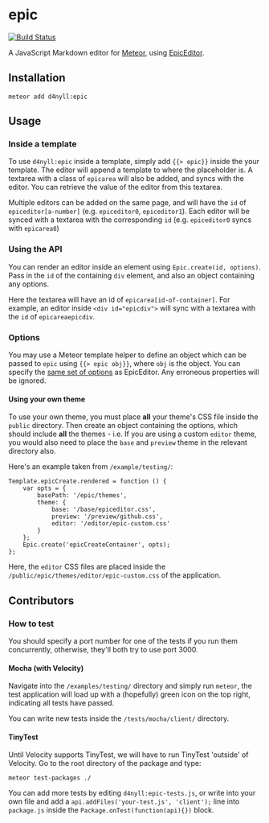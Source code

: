# epic

[![Build Status](https://travis-ci.org/d4nyll/epic.svg?branch=master)](https://travis-ci.org/d4nyll/epic)

A JavaScript Markdown editor for [Meteor](https://github.com/meteor/meteor), using [EpicEditor](https://github.com/OscarGodson/EpicEditor).

## Installation

    meteor add d4nyll:epic

## Usage

### Inside a template

To use `d4nyll:epic` inside a template, simply add `{{> epic}}` inside the your template. The editor will append a template to where the placeholder is. A textarea with a class of `epicarea` will also be added, and syncs with the editor. You can retrieve the value of the editor from this textarea.

Multiple editors can be added on the same page, and will have the `id` of `epiceditor[a-number]` (e.g. `epiceditor0`, `epiceditor1`). Each editor will be synced with a textarea with the corresponding `id` (e.g. `epiceditor0` syncs with `epicarea0`)

### Using the API

You can render an editor inside an element using `Epic.create(id, options)`. Pass in the `id` of the containing `div` element, and also an object containing any options.

Here the textarea will have an id of `epicarea[id-of-container]`. For example, an editor inside `<div id="epicdiv">` will sync with a textarea with the `id` of `epicareaepicdiv`.

### Options

You may use a Meteor template helper to define an object which can be passed to `epic` using `{{> epic obj}}`, where `obj` is the object. You can specify the [same set of options](https://github.com/OscarGodson/EpicEditor#epiceditoroptions) as EpicEditor. Any erroneous properties will be ignored.

#### Using your own theme

To use your own theme, you must place **all** your theme's CSS file inside the `public` directory. Then create an object containing the options, which should include **all** the themes - i.e. If you are using a custom `editor` theme, you would also need to place the `base` and `preview` theme in the relevant directory also.

Here's an example taken from `/example/testing/`:

    Template.epicCreate.rendered = function () {
    	var opts = {	
    		basePath: '/epic/themes',
    		theme: {
    			base: '/base/epiceditor.css',
    			preview: '/preview/github.css',
    			editor: '/editor/epic-custom.css'
    		}
    	};
    	Epic.create('epicCreateContainer', opts);
    };

Here, the `editor` CSS files are placed inside the `/public/epic/themes/editor/epic-custom.css` of the application.

## Contributors

### How to test

You should specify a port number for one of the tests if you run them concurrently, otherwise, they'll both try to use port 3000.

#### Mocha (with Velocity)

Navigate into the `/examples/testing/` directory and simply run `meteor`, the test application will load up with a (hopefully) green icon on the top right, indicating all tests have passed.

You can write new tests inside the `/tests/mocha/client/` directory.

#### TinyTest

Until Velocity supports TinyTest, we will have to run TinyTest 'outside' of Velocity. Go to the root directory of the package and type:

    meteor test-packages ./

You can add more tests by editing `d4nyll:epic-tests.js`, or write into your own file and add a `api.addFiles('your-test.js', 'client');` line into `package.js` inside the `Package.onTest(function(api){})` block.
